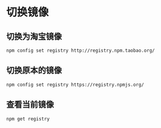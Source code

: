 # 切换镜像

## 切换为淘宝镜像
```
npm config set registry http://registry.npm.taobao.org/
```
## 切换原本的镜像
```
npm config set registry https://registry.npmjs.org/
```

## 查看当前镜像
```
npm get registry